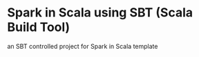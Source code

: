 # Spark in Scala using SBT (Scala Build Tool)
an SBT controlled project for Spark in Scala template
